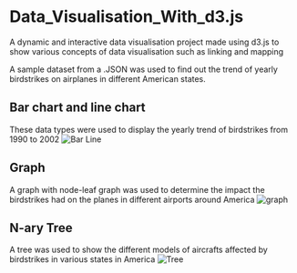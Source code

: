 # Data_Visualisation_With_d3.js
A dynamic and interactive data visualisation project made using d3.js to show various concepts of data visualisation such as linking and mapping

A sample dataset from a .JSON was used to find out the trend of yearly birdstrikes on airplanes in different American states.

## Bar chart and line chart

These data types were used to display the yearly trend of birdstrikes from 1990 to 2002
![Bar Line](https://user-images.githubusercontent.com/114500718/227629751-103ccd0a-9d40-4e46-8f49-9cbdbd271c1e.gif)


## Graph

A graph with node-leaf graph was used to determine the impact the birdstrikes had on the planes in different airports around America
![graph](https://user-images.githubusercontent.com/114500718/227630094-172d92ae-f226-4fcc-81fb-e7157fa8579f.gif)


## N-ary Tree
A tree was used to show the different models of aircrafts affected by birdstrikes in various states in America
![Tree](https://user-images.githubusercontent.com/114500718/227630242-cefb4f16-e5c2-4062-8cfd-1312b513d37f.gif)
